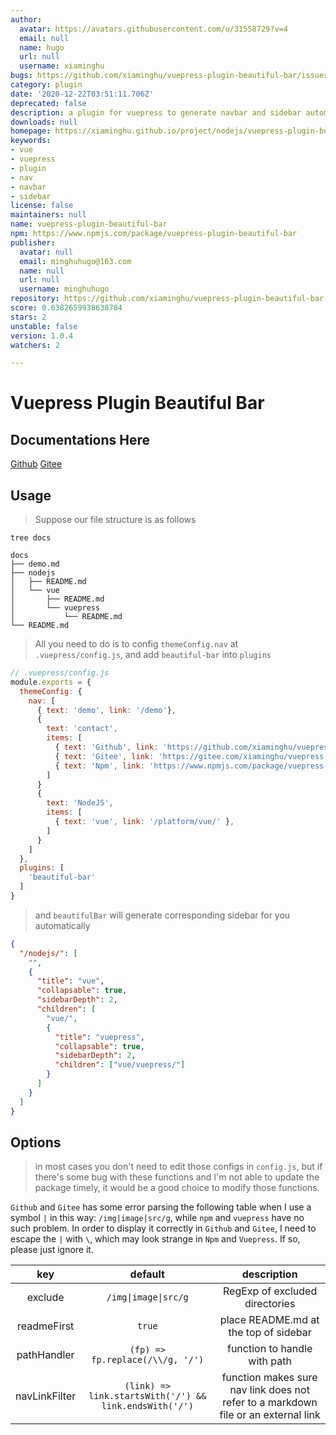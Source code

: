 ```yaml
---
author:
  avatar: https://avatars.githubusercontent.com/u/31558729?v=4
  email: null
  name: hugo
  url: null
  username: xiaminghu
bugs: https://github.com/xiaminghu/vuepress-plugin-beautiful-bar/issues
category: plugin
date: '2020-12-22T03:51:11.706Z'
deprecated: false
description: a plugin for vuepress to generate navbar and sidebar automatically
downloads: null
homepage: https://xiaminghu.github.io/project/nodejs/vuepress-plugin-beautiful-bar/
keywords:
- vue
- vuepress
- plugin
- nav
- navbar
- sidebar
license: false
maintainers: null
name: vuepress-plugin-beautiful-bar
npm: https://www.npmjs.com/package/vuepress-plugin-beautiful-bar
publisher:
  avatar: null
  email: minghuhugo@163.com
  name: null
  url: null
  username: minghuhugo
repository: https://github.com/xiaminghu/vuepress-plugin-beautiful-bar
score: 0.6382659938638784
stars: 2
unstable: false
version: 1.0.4
watchers: 2

---
```


# Vuepress Plugin Beautiful Bar

## Documentations Here

[Github](http://xiaminghu.github.io/project/nodejs/vuepress-plugin-beautiful-bar/)
[Gitee](http://xiaminghu.gitee.io/project/nodejs/vuepress-plugin-beautiful-bar/)

## Usage

> Suppose our file structure is as follows

```shell
tree docs

docs
├── demo.md
├── nodejs
│   ├── README.md
│   └── vue
│       ├── README.md
│       └── vuepress
│           └── README.md
└── README.md
```

> All you need to do is to config `themeConfig.nav` at `.vuepress/config.js`, and add `beautiful-bar` into `plugins`

```javascript
// .vuepress/config.js
module.exports = {
  themeConfig: {
    nav: [
      { text: 'demo', link: '/demo'},
      {
        text: 'contact',
        items: [
          { text: 'Github', link: 'https://github.com/xiaminghu/vuepress-plugin-beautiful-bar' }
          { text: 'Gitee', link: 'https://gitee.com/xiaminghu/vuepress-plugin-beautiful-bar' }
          { text: 'Npm', link: 'https://www.npmjs.com/package/vuepress-plugin-beautiful-bar' }
        ]
      }
      {
        text: 'NodeJS',
        items: [
          { text: 'vue', link: '/platform/vue/' },
        ]
      }
    ]
  },
  plugins: [
    'beautiful-bar'
  ]
}
```

> and `beautifulBar` will generate corresponding sidebar for you automatically

```json
{
  "/nodejs/": [
    "",
    {
      "title": "vue",
      "collapsable": true,
      "sidebarDepth": 2,
      "children": [
        "vue/",
        {
          "title": "vuepress",
          "collapsable": true,
          "sidebarDepth": 2,
          "children": ["vue/vuepress/"]
        }
      ]
    }
  ]
}
```

## Options

> in most cases you don't need to edit those configs in `config.js`,
> but if there's some bug with these functions and I'm not able to update the package timely,
> it would be a good choice to modify those functions.

`Github` and `Gitee` has some error parsing the following table when I use a symbol `|` in this way: `/img|image|src/g`,
while `npm` and `vuepress` have no such problem. In order to display it correctly in `Github` and `Gitee`,
I need to escape the `|` with `\`, which may look strange in `Npm` and `Vuepress`. If so, please just ignore it.

|      key      |                        default                         |                                    description                                     |
| :-----------: | :----------------------------------------------------: | :--------------------------------------------------------------------------------: |
|    exclude    |                   `/img\|image\|src/g`                   |                           RegExp of excluded directories                           |
|  readmeFirst  |                         `true`                         |                       place README.md at the top of sidebar                        |
|  pathHandler  |            `(fp) => fp.replace(/\\/g, '/')`            |                            function to handle with path                            |
| navLinkFilter | `(link) => link.startsWith('/') && link.endsWith('/')` | function makes sure nav link does not refer to a markdown file or an external link |
